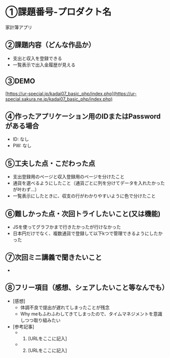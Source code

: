 # ①課題番号-プロダクト名

家計簿アプリ

## ②課題内容（どんな作品か）

- 支出と収入を登録できる
- 一覧表示で出入金履歴が見える

## ③DEMO

[https://ur-special.jp/kadai07_basic_php/index.php](https://ur-special.sakura.ne.jp/kadai07_basic_php/index.php)

## ④作ったアプリケーション用のIDまたはPasswordがある場合

- ID: なし
- PW: なし

## ⑤工夫した点・こだわった点

- 支出登録用のページと収入登録用のページを分けたこと
- 通貨を選べるようにしたこと（通貨ごとに列を分けてデータを入れたかったが叶わず…）
- 一覧表示にしたときに、収支の行がわかりやすいように色で分けたこと

## ⑥難しかった点・次回トライしたいこと(又は機能)

- JSを使ってグラフかまで行きたかったが行けなかった
- 日本円だけでなく、複数通貨で登録して以下kつで管理できるようにしたかった

## ⑦次回ミニ講義で聞きたいこと

-

## ⑧フリー項目（感想、シェアしたいこと等なんでも）

- [感想]
  - 体調不良で提出が遅れてしまったことが残念
  - Why meもふわふわしてきてしまったので、タイムマネジメントを意識しつつ取り組みたい  
- [参考記事]
  - 1. [URLをここに記入]
  - 2. [URLをここに記入]
